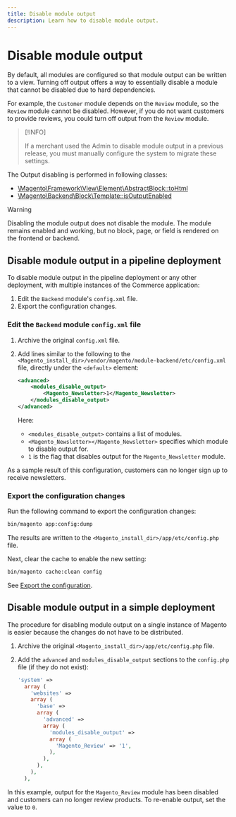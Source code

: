 ```yaml
---
title: Disable module output
description: Learn how to disable module output.
---
```


# Disable module output

By default, all modules are configured so that module output can be written to a view. Turning off output offers a way to essentially disable a module that cannot be disabled due to hard dependencies.

For example, the `Customer` module depends on the `Review` module, so the `Review` module cannot be disabled. However, if you do not want customers to provide reviews, you could turn off output from the `Review` module.

>[!INFO]
>
>If a merchant used the Admin to disable module output in a previous release, you must manually configure the system to migrate these settings.

The Output disabling is performed in following classes:

-  [\Magento\Framework\View\Element\AbstractBlock::toHtml](https://github.com/magento/magento2/blob/36097739bbb0b8939ad9a2a0dadee64318153dca/lib/internal/Magento/Framework/View/Element/AbstractBlock.php#L651)
-  [\Magento\Backend\Block\Template::isOutputEnabled](https://github.com/magento/magento2/blob/0c786907ffe03d0e2990612eec16ee58b00379c5/app/code/Magento/Backend/Block/Template.php#L96)

>[!WARNING]
>
>Disabling the module output does not disable the module. The module remains enabled and working, but no block, page, or field is rendered on the frontend or backend.

## Disable module output in a pipeline deployment

To disable module output in the pipeline deployment or any other deployment, with multiple instances of the Commerce application:

1. Edit the `Backend` module's `config.xml` file.
1. Export the configuration changes.

### Edit the `Backend` module `config.xml` file

1. Archive the original `config.xml` file.
1. Add lines similar to the following to the `<Magento_install_dir>/vendor/magento/module-backend/etc/config.xml` file, directly under the `<default>` element:

   ```xml
   <advanced>
       <modules_disable_output>
           <Magento_Newsletter>1</Magento_Newsletter>
       </modules_disable_output>
   </advanced>
   ```

   Here:

   -  `<modules_disable_output>` contains a list of modules.
   -  `<Magento_Newsletter></Magento_Newsletter>` specifies which module to disable output for.
   -  `1` is the flag that disables output for the `Magento_Newsletter` module.

As a sample result of this configuration, customers can no longer sign up to receive newsletters.

### Export the configuration changes

Run the following command to export the configuration changes:

```bash
bin/magento app:config:dump
```

The results are written to the `<Magento_install_dir>/app/etc/config.php` file.

Next, clear the cache to enable the new setting:

```bash
bin/magento cache:clean config
```

See [Export the configuration](../cli/export-configuration.md).

## Disable module output in a simple deployment

The procedure for disabling module output on a single instance of Magento is easier because the changes do not have to be distributed.

1. Archive the original `<Magento_install_dir>/app/etc/config.php` file.
1. Add the `advanced` and `modules_disable_output` sections to the `config.php` file (if they do not exist):

   ```php
   'system' =>
     array (
       'websites' =>
       array (
         'base' =>
         array (
           'advanced' =>
           array (
             'modules_disable_output' =>
             array (
               'Magento_Review' => '1',
             ),
           ),
         ),
       ),
     ),
   ```

In this example, output for the `Magento_Review` module has been disabled and customers can no longer review products.
To re-enable output, set the value to `0`.

